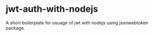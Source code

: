 # jwt-auth-with-nodejs
A short boilerplate for usuage of jwt with nodejs using jsonwebtoken package.
